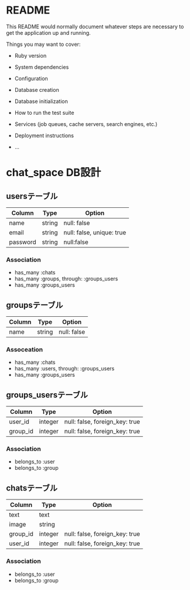 # README

This README would normally document whatever steps are necessary to get the
application up and running.

Things you may want to cover:

* Ruby version

* System dependencies

* Configuration

* Database creation

* Database initialization

* How to run the test suite

* Services (job queues, cache servers, search engines, etc.)

* Deployment instructions

* ...

# chat_space DB設計
## usersテーブル
|Column|Type|Option|
|------|----|------|
|name|string|null: false|
|email|string|null: false, unique: true|
|password|string|null:false|
### Association
- has_many :chats
- has_many :groups, through: :groups_users
- has_many :groups_users

## groupsテーブル
|Column|Type|Option|
|------|----|------|
|name|string|null: false|
### Assoceation
- has_many :chats
- has_many :users, through: :groups_users
- has_many :groups_users

## groups_usersテーブル
|Column|Type|Option|
|------|----|------|
|user_id|integer|null: false, foreign_key: true|
|group_id|integer|null: false, foreign_key: true|
### Association
- belongs_to :user
- belongs_to :group


## chatsテーブル
|Column|Type|Option|
|------|----|------|
|text|text||
|image|string||
|group_id|integer|null: false, foreign_key: true|
|user_id|integer|null: false, foreign_key: true|
### Association
- belongs_to :user
- belongs_to :group


